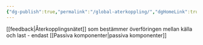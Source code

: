 ```yaml
---
{"dg-publish":true,"permalink":"/global-aterkoppling/","dgHomeLink":true,"dgPassFrontmatter":false}
---
```


[[feedback|Återkopplingsnätet]] som bestämmer överföringen mellan källa och last - endast [[Passiva komponenter|passiva komponenter]]
